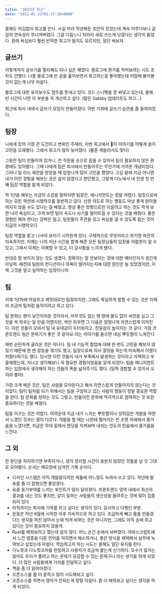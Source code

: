 ```yaml
---
title: "2021년 회고"
date: "2022-01-22T02:37:18+0000"
---
```


올해도 어김없이 회고를 쓴다. 사실 미리 작성해둔 초안이 있었는데 계속 미루다보니 글감의 연속성이 무너져버렸다. 그걸 다듬느니 차라리 새로 쓰는게 낫겠다는 생각이 들었다. 원래 욕심보다 훨씬 빈약한 회고가 될지도 모르지만, 일단 써보자.

## 글쓰기

이렇게까지 글쓰기를 멀리해도 되나 싶은 해였다. 블로그에 뭔가를 적어보려는 시도 조차도 안했다. 나름 블로그에 쓴 글을 훑어보면서 회고하는걸 좋아했는데 이맘때 돌아볼 것이 없는게 너무 아쉽다.

블로그에 대한 유지보수도 엄두를 못내고 있다. 코드 스니펫을 못 써넣고 있는데, 올해 빈 시간이 나면 이 부분을 꼭 개선하고 싶다. (밀린 Gatsby 업데이트도 하고...)

최근에 회사 내에서 글쓰기 모임이 만들어졌다. 이번 기회에 글쓰기 습관을 좀 들여야겠다.

## 팀장

나에게 있어 가장 큰 도전이고 변화인 주제라, 이번 회고에서 이 이야기를 어떻게 쓸지 고민을 오래했다. 그래서 회고가 많이 늦어졌다. (물론 게을러서도 맞다)

그동안 팀이 만들어져 있거나, 전 직원을 손으로 꼽을 수 있어서 팀이 필요하지 않은 환경에도 있어봤다. 그때 나에게 팀은 회사에서 만들어주는 무언가에 가까운 개념이었다. 그러니 팀 리드 제안을 받았을 때 엄청나게 많이 고민을 했었다. 고심 끝에 지금 아니면 내가 이런 경험을 해보는 것은 쉽지 않겠다고 판단했고, 그렇게 다노에서 내 인생 첫 번째 팀장 역할을 맡게 되었다.

딱 1년을 채우는 지금의 소감을 말하자면 팀장은, 매니지먼트는 정말 어렵다. 팀장으로써 하는 모든 액션에 시행착오를 동반하고 있다. 선한 의도로 하는 행동도 마냥 좋게 받아들여지지 않을 수도 있다는 걸 배웠고, 항상 좋은 방향으로만 이끌려고 하는 것도 작게 보면 나의 욕심이고, 크게 보면 팀의 속도나 사기를 떨어트릴 수 있다는 것을 배웠다. 좋은 경험만 해야 한다는 강박은 덜고, 팀원들이 주관을 갖고 욕심을 낼 수 있도록 돕는 것이 지금의 시행착오다.

팀장 역할을 맡고 나서야 보이기 시작한게 있다. 구체적으로 무엇이라고 하기엔 여전히 미숙하지만, 이제는 나의 지난 시간을 함께 해준 모든 팀장님들의 입장을 어렴풋이 알 수 있고, 그래서 이제는 이해할 수 있고, 더 감사함을 느끼게 됐다.

반대로 잘 보이지 않는 것도 생겼다. 정확히는 잘 안보이는 것에 대한 메타인지가 생긴게 아닐까. 예컨대 팀원의 컨디션이나 의욕이 떨어지는지에 대한 원인은 늘 있었겠지만, 이제 그것을 알고 싶어하는 입장이니까.

## 팀

이제 1년차에 어설프고 제멋대로인 팀장이지만, 그래도 확실하게 말할 수 있는 것은 이제야 조금씩 팀처럼 움직이려고 하고 있다.

팀 문화는 왠지 낯간지러운 것이라서, 아무것도 없는 맨 땅에 물도 없이 씨앗을 심고 그것을 싹 틔우는 일 만큼 어렵지만, 싹만 틔우면 그 다음은 엄청나게 자연스럽게 이어진다. 이런 것들이 모여서 팀 내 유대감이 두터워지고, 친밀감이 높아지는 것 같다. 가끔 프론트엔드 팀은 분위기가 좋은 것 같아요 라는 이야기를 들으면 내심 뿌듯함이 느껴진다.

매번 순탄하게 굴러온 것은 아니다. 팀 내 기능적 협업에 대해 한 번도 고민을 해보지 않았기 때문에 한 번 갈등을 겪기도 했고, 팀장으로써 의사 결정을 하는게 미숙해서 이랬다 저랬다하기도 했다. 당시엔 이런 것들이 내가 부족해서 발생하는 것이라고 자책하고 우울해했는데, 지나고 생각해보니 꼭 필요한 경험이었음을 알게 되었다. 팀을 매니지먼트 하는 입장에서 생각해야 하는 것들의 폭을 넓혀주기도 했다. (일찍 경험할 수 있어서 오히려 좋아)

가장 크게 배운 것은, 팀은 사람을 모아둔다고 해서 자연스럽게 만들어지지 않는다는 것이었다. 팀이 팀처럼 되기 위해서는 팀을 구성하고 있는 사람의 행동이 정말 중요한 역할을 한다. 팀 문화를 정하는 것도 그렇고, 만들어진 문화에 적극적으로 참여하는 것 또한 중요하다는 것을 배웠다.

팀을 이끄는 것은 어렵다. 어려운데 지금 내가 느끼는 뿌듯함이나 성취감은 개발을 하면서 느꼈던 것과는 결이 다르다. 개발을 할 때는 나한테 떨어지는 핀 조명 아래에서 즐거움을 느꼈다면, 지금은 무대 밑에서 엔딩을 지켜보며 내쉬는 안도의 한숨에서 즐거움을 느낀다.

## 그 외

한 문단을 차지하기엔 부족하거나, 생각 정리할 시간이 충분치 않았던 것들을 날 것 그대로 모아봤다. 순서는 메모장에 남겨진 기록 순이다.

- 디자인 시스템은 아직 개발중이지만 제품에 어느정도 녹여서 쓰고 있다. 작년에 발표를 좀 더 잘했으면 좋았겠다.
- 요즘 동기부여를 느끼는 포인트가 많이 달라졌다. 프론트엔드 영역 내에서 최선의 결과를 내는 것도 좋지만, 같이 일하는 사람들의 생산성을 올려주는 것에 많이 집중되어 있다.
- 아직까지는 회사에 기여를 하고 싶다는 생각이 있다. 감사하고 다행인 부분.
- 운동은 작년 8월에 시작한 이후 지속적으로 하고 있다. 조급하게 빼고 몸을 만들겠다는 생각을 하진 않아서 눈에 띄게 바뀌는 것은 아니지만, 그래도 아직 손에 쥐고 있다는 것이 중요하지 않을까.
- Rust를 배워보려고 했는데 쉽지 않다. 어느 순간 손에서 놔버렸다. 자바스크립트에서 느낀 염증을 다른 언어를 익히면서 해소하거나, 좋은 방식을 채택해서 실무에 녹여보고 싶었는데 아쉽다. 학습하고자 하는 시도는 올해도 일단 유지를 한다.
- 다노핏과 다노핏코치를 런칭하고 사용자가 조금씩 붙는게 신기하다. 모수가 많지는 않아도 우리가 풀려고 하는 문제가 공감할 수 있는 문제구나 라는 생각을 하게 되었다. 더 많은 사람들에게 가치를 전달하고 싶다.
- 책을 좀 더 읽어야겠다.
- 오픈소스를 좀 더 잘하고 많이 시도해보고 싶다.
- 오픈소스를 하면서 영어가 안되는게 정말 아쉽다. 좀 더 배워보고 싶다는 생각을 하게 되었다.
